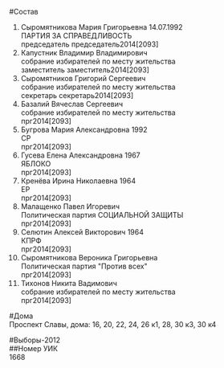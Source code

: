 #Состав  
1. Сыромятникова Мария Григорьевна 14.07.1992  
    ПАРТИЯ ЗА СПРАВЕДЛИВОСТЬ  
    председатель председатель2014[2093]  
2. Капустник Владимир Владимирович  
    собрание избирателей по месту жительства  
    заместитель заместитель2014[2093]  
3. Сыромятников Григорий Сергеевич  
    собрание избирателей по месту жительства  
    секретарь секретарь2014[2093]  
4. Базалий Вячеслав Сергеевич  
    собрание избирателей по месту жительства  
    прг2014[2093]  
5. Бугрова Мария Александровна 1992  
    СР  
    прг2014[2093]  
6. Гусева Елена Александровна 1967  
    ЯБЛОКО  
    прг2014[2093]  
7. Кренёва Ирина Николаевна 1964  
    ЕР  
    прг2014[2093]  
8. Малащенко Павел Игоревич  
    Политическая партия СОЦИАЛЬНОЙ ЗАЩИТЫ  
    прг2014[2093]  
9. Селютин Алексей Викторович 1964  
    КПРФ  
    прг2014[2093]  
10. Сыромятникова Вероника Григорьевна  
    Политическая партия "Против всех"  
    прг2014[2093]  
11. Тихонов Никита Вадимович  
    собрание избирателей по месту жительства  
    прг2014[2093]  
  
#Дома  
Проспект Славы, дома: 16, 20, 22, 24, 26 к1, 28, 30 к3, 30 к4  
  
#Выборы-2012  
##Номер УИК  
1668  
